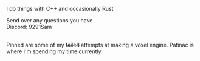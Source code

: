 I do things with C++ and occasionally Rust

Send over any questions you have <br>
Discord: 9291Sam

<br>
Pinned are some of my <s>failed</s> attempts at making a voxel engine.
Patinac is where I'm spending my time currently. 
